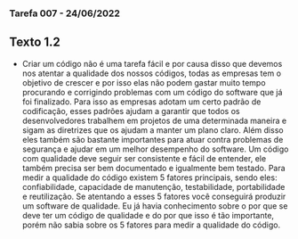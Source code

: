 ### Tarefa 007 - 24/06/2022

## Texto 1.2

- Criar um código não é uma tarefa fácil e por causa disso que devemos nos atentar a qualidade dos nossos códigos, todas as empresas tem o objetivo de crescer e por isso elas não podem gastar muito tempo procurando e corrigindo problemas com um código do software que já foi finalizado. Para isso as empresas adotam um certo padrão de codificação, esses padrões ajudam a garantir que todos os desenvolvedores trabalhem em projetos de uma determinada maneira e sigam as diretrizes que os ajudam a manter um plano claro. Além disso eles também são bastante importantes para atuar contra problemas de segurança e ajudar em um melhor desempenho do software. Um código com qualidade deve seguir ser consistente e fácil de entender, ele também precisa ser bem documentado e igualmente bem testado. Para medir a qualidade do código existem 5 fatores principais, sendo eles: confiabilidade, capacidade de manutenção, testabilidade, portabilidade e reutilização. Se atentando a esses 5 fatores você conseguirá produzir um software de qualidade. Eu já havia conhecimento sobre o por que se deve ter um código de qualidade e do por que isso é tão importante, porém não sabia sobre os 5 fatores para medir a qualidade do código.
